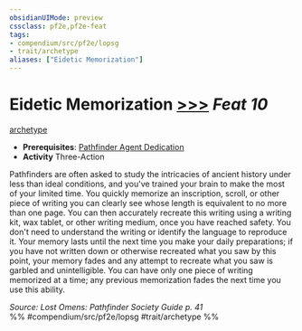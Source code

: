 ```yaml
---
obsidianUIMode: preview
cssclass: pf2e,pf2e-feat
tags:
- compendium/src/pf2e/lopsg
- trait/archetype
aliases: ["Eidetic Memorization"]
---
```

# Eidetic Memorization  [>>>](../../Rules/core-rulebook/chapter-9-playing-the-game.md#Actions "Three-Action") *Feat 10*  
[archetype](../../Rules/traits/archetype.md)  

- **Prerequisites**: [Pathfinder Agent Dedication](pathfinder-agent-dedication-lowg.md)
- **Activity** Three-Action

Pathfinders are often asked to study the intricacies of ancient history under less than ideal conditions, and you've trained your brain to make the most of your limited time. You quickly memorize an inscription, scroll, or other piece of writing you can clearly see whose length is equivalent to no more than one page. You can then accurately recreate this writing using a writing kit, wax tablet, or other writing medium, once you have reached safety. You don't need to understand the writing or identify the language to reproduce it. Your memory lasts until the next time you make your daily preparations; if you have not written down or otherwise recreated what you saw by this point, your memory fades and any attempt to recreate what you saw is garbled and unintelligible. You can have only one piece of writing memorized at a time; any previous memorization fades the next time you use this ability.

*Source: Lost Omens: Pathfinder Society Guide p. 41*  
%% #compendium/src/pf2e/lopsg #trait/archetype %%